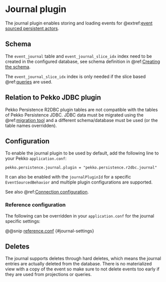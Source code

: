 # Journal plugin

The journal plugin enables storing and loading events for @extref:[event sourced persistent actors](pekko:typed/persistence.html).

## Schema

The `event_journal` table and `event_journal_slice_idx` index need to be created in the configured database, see schema definition in @ref:[Creating the schema](getting-started.md#schema).

The `event_journal_slice_idx` index is only needed if the slice based @ref:[queries](query.md) are used.

## Relation to Pekko JDBC plugin

Pekko Persistence R2DBC plugin tables are not compatible with the tables of Pekko Persistence JDBC. JDBC data must be migrated using the @ref:[migration tool](migration.md) and a different schema/database must be used (or the table names overridden). 

## Configuration

To enable the journal plugin to be used by default, add the following line to your Pekko `application.conf`:

```
pekko.persistence.journal.plugin = "pekko.persistence.r2dbc.journal"
```

It can also be enabled with the `journalPluginId` for a specific `EventSourcedBehavior` and multiple
plugin configurations are supported.

See also @ref:[Connection configuration](connection-config.md).

### Reference configuration 

The following can be overridden in your `application.conf` for the journal specific settings:

@@snip [reference.conf](/core/src/main/resources/reference.conf) {#journal-settings}

## Deletes

The journal supports deletes through hard deletes, which means the journal entries are actually deleted from the database. 
There is no materialized view with a copy of the event so make sure to not delete events too early if they are used from projections or queries.
